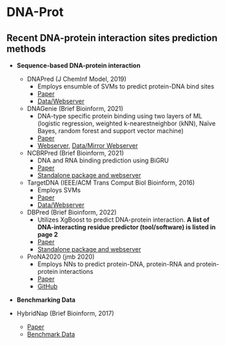 # DNA-Prot

## Recent DNA-protein interaction sites prediction methods

- **Sequence-based DNA-protein interaction**

  - DNAPred (J ChemInf Model, 2019)
    - Employs ensumble of SVMs to predict protein-DNA bind sites 
    - [Paper](https://pubs.acs.org/doi/full/10.1021/acs.jcim.8b00749) 
    - [Data/Webserver](http://202.119.84.36:3079/dnapred/)
  - DNAGenie (Brief Bioinform, 2021)
    - DNA-type specific protein binding using two layers of ML (logistic regression, weighted k-nearestneighbor (kNN), Naïve Bayes, random forest and support vector
machine)
    - [Paper](https://doi.org/10.1093/bib/bbab336)
    - [Webserver](http://biomine.cs.vcu.edu/servers/DNAgenie/), [Data/Mirror Webserver](http://www.inforstation.com/webservers/DNAgenie/predict.html)
  - NCBRPred (Brief Bioinform, 2021)
    - DNA and RNA binding prediction using BiGRU
    - [Paper](https://doi.org/10.1093/bib/bbab564)
    - [Standalone package and webserver](http://bliulab.net/NCBRPred/)
  - TargetDNA (IEEE/ACM Trans Comput Biol Bioinform, 2016)
    - Employs SVMs
    - [Paper](https://doi.org/10.1109/tcbb.2016.2616469)
    - [Data/Webserver](http://csbio.njust.edu.cn/bioinf/TargetDNA/)
  - DBPred (Brief Bioinform, 2022)
    - Utilizes XgBoost to predict DNA-protein interaction. **A list of DNA-interacting residue predictor (tool/software) is listed in page 2**
    - [Paper](https://doi.org/10.1093/bib/bbac322)
    - [Standalone package and webserver](https://webs.iiitd.edu.in/raghava/dbpred)
  - ProNA2020 (jmb 2020)
    - Employs NNs to predict protein-DNA, protein-RNA and protein-protein interactions
    - [Paper](https://doi.org/10.1016/j.jmb.2020.02.026)
    - [GitHub](https://github.com/Rostlab/ProNA2020.git)
    
 - **Benchmarking Data**
  - HybridNap (Brief Bioinform, 2017)
    - [Paper](https://doi.org/10.1093/bib/bbx168)
    - [Benchmark Data](http://biomine.cs.vcu.edu/servers/hybridNAP/)
    
